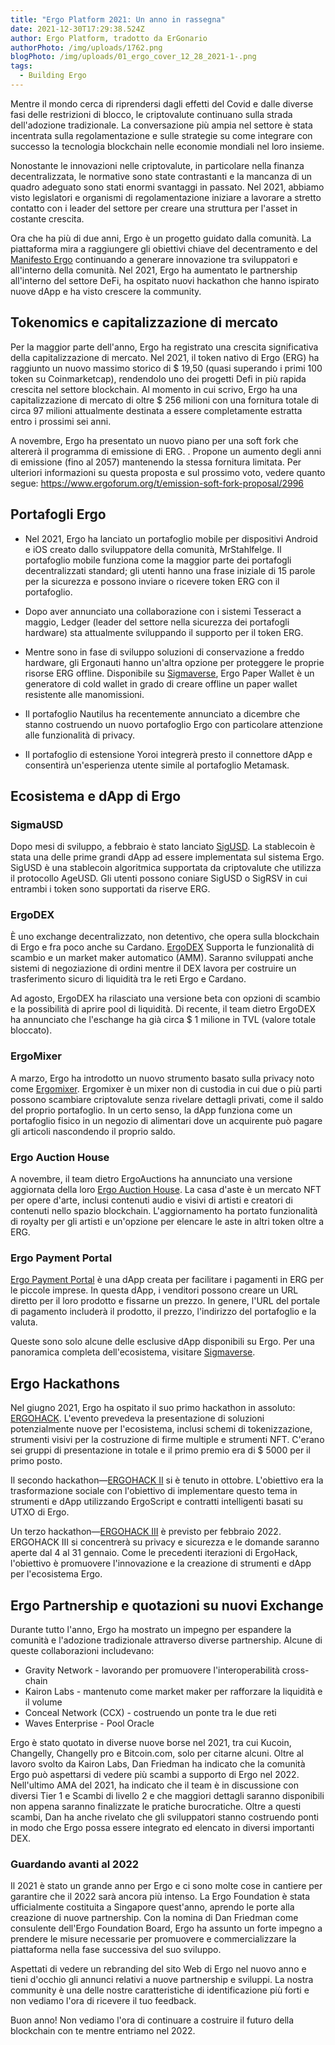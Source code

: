 ```yaml
---
title: "Ergo Platform 2021: Un anno in rassegna"
date: 2021-12-30T17:29:38.524Z
author: Ergo Platform, tradotto da ErGonario
authorPhoto: /img/uploads/1762.png
blogPhoto: /img/uploads/01_ergo_cover_12_28_2021-1-.png
tags:
  - Building Ergo
---
```

<!--StartFragment-->

Mentre il mondo cerca di riprendersi dagli effetti del Covid e dalle diverse fasi delle restrizioni di blocco, le criptovalute continuano sulla strada dell'adozione tradizionale. La conversazione più ampia nel settore è stata incentrata sulla regolamentazione e sulle strategie su come integrare con successo la tecnologia blockchain nelle economie mondiali nel loro insieme.

Nonostante le innovazioni nelle criptovalute, in particolare nella finanza decentralizzata, le normative sono state contrastanti e la mancanza di un quadro adeguato sono stati enormi svantaggi in passato. Nel 2021, abbiamo visto legislatori e organismi di regolamentazione iniziare a lavorare a stretto contatto con i leader del settore per creare una struttura per l'asset in costante crescita.

Ora che ha più di due anni, Ergo è un progetto guidato dalla comunità. La piattaforma mira a raggiungere gli obiettivi chiave del decentramento e del [Manifesto Ergo](https://ergoplatform.org/it/blog/2021-11-10-the-ergo-manifesto/) continuando a generare innovazione tra sviluppatori e all'interno della comunità. Nel 2021, Ergo ha aumentato le partnership all'interno del settore DeFi, ha ospitato nuovi hackathon che hanno ispirato nuove dApp e ha visto crescere la community.

## Tokenomics e capitalizzazione di mercato

Per la maggior parte dell'anno, Ergo ha registrato una crescita significativa della capitalizzazione di mercato. Nel 2021, il token nativo di Ergo (ERG) ha raggiunto un nuovo massimo storico di $ 19,50 (quasi superando i primi 100 token su Coinmarketcap), rendendolo uno dei progetti Defi in più rapida crescita nel settore blockchain. Al momento in cui scrivo, Ergo ha una capitalizzazione di mercato di oltre $ 256 milioni con una fornitura totale di circa 97 milioni attualmente destinata a essere completamente estratta entro i prossimi sei anni.

A novembre, Ergo ha presentato un nuovo piano per una soft fork che altererà il programma di emissione di ERG. . Propone un aumento degli anni di emissione (fino al 2057) mantenendo la stessa fornitura limitata. Per ulteriori informazioni su questa proposta e sul prossimo voto, vedere quanto segue: <https://www.ergoforum.org/t/emission-soft-fork-proposal/2996>

## Portafogli Ergo 


* Nel 2021, Ergo ha lanciato un portafoglio mobile per dispositivi Android e iOS creato dallo sviluppatore della comunità, MrStahlfelge. Il portafoglio mobile funziona come la maggior parte dei portafogli decentralizzati standard; gli utenti hanno una frase iniziale di 15 parole per la sicurezza e possono inviare o ricevere token ERG con il portafoglio.



* Dopo aver annunciato una collaborazione con i sistemi Tesseract a maggio, Ledger (leader del settore nella sicurezza dei portafogli hardware) sta attualmente sviluppando il supporto per il token ERG.



* Mentre sono in fase di sviluppo soluzioni di conservazione a freddo hardware, gli Ergonauti hanno un'altra opzione per proteggere le proprie risorse ERG offline. Disponibile su [Sigmaverse](https://bit.ly/3kRCqpo), Ergo Paper Wallet è un generatore di cold wallet in grado di creare offline un paper wallet resistente alle manomissioni.



* Il portafoglio Nautilus ha recentemente annunciato a dicembre che stanno costruendo un nuovo portafoglio Ergo con particolare attenzione alle funzionalità di privacy.



* Il portafoglio di estensione Yoroi integrerà presto il connettore dApp e consentirà un'esperienza utente simile al portafoglio Metamask.


## Ecosistema e dApp di Ergo

### SigmaUSD

Dopo mesi di sviluppo, a febbraio è stato lanciato [SigUSD](https://bit.ly/3nFRKHx). La stablecoin è stata una delle prime grandi dApp ad essere implementata sul sistema Ergo. SigUSD è una stablecoin algoritmica supportata da criptovalute che utilizza il protocollo AgeUSD. Gli utenti possono coniare SigUSD o SigRSV in cui entrambi i token sono supportati da riserve ERG.

### ErgoDEX

È uno exchange decentralizzato, non detentivo, che opera sulla blockchain di Ergo e fra poco anche su Cardano. [ErgoDEX](https://bit.ly/3oPGwzt) Supporta le funzionalità di scambio e un market maker automatico (AMM). Saranno sviluppati anche sistemi di negoziazione di ordini mentre il DEX lavora per costruire un trasferimento sicuro di liquidità tra le reti Ergo e Cardano.

Ad agosto, ErgoDEX ha rilasciato una versione beta con opzioni di scambio e la possibilità di aprire pool di liquidità. Di recente, il team dietro ErgoDEX ha annunciato che l'eschange ha già circa $ 1 milione in TVL (valore totale bloccato).

### ErgoMixer

A marzo, Ergo ha introdotto un nuovo strumento basato sulla privacy noto come [Ergomixer](https://github.com/ergoMixer/ergoMixBack). Ergomixer è un mixer non di custodia in cui due o più parti possono scambiare criptovalute senza rivelare dettagli privati, come il saldo del proprio portafoglio. In un certo senso, la dApp funziona come un portafoglio fisico in un negozio di alimentari dove un acquirente può pagare gli articoli nascondendo il proprio saldo.

### Ergo Auction House

A novembre, il team dietro ErgoAuctions ha annunciato una versione aggiornata della loro [Ergo Auction House](https://bit.ly/3DHCorr). La casa d'aste è un mercato NFT per opere d'arte, inclusi contenuti audio e visivi di artisti e creatori di contenuti nello spazio blockchain. L'aggiornamento ha portato funzionalità di royalty per gli artisti e un'opzione per elencare le aste in altri token oltre a ERG.

### Ergo Payment Portal

[Ergo Payment Portal](https://paymentportal.ergo.ga/about.html) è una dApp creata per facilitare i pagamenti in ERG per le piccole imprese. In questa dApp, i venditori possono creare un URL diretto per il loro prodotto e fissarne un prezzo. In genere, l'URL del portale di pagamento includerà il prodotto, il prezzo, l'indirizzo del portafoglio e la valuta.


Queste sono solo alcune delle esclusive dApp disponibili su Ergo. Per una panoramica completa dell'ecosistema, visitare [Sigmaverse](https://bit.ly/3kRCqpo).


## Ergo Hackathons

Nel giugno 2021, Ergo ha ospitato il suo primo hackathon in assoluto: [ERGOHACK](https://ergoplatform.org/en/blog/2021-06-04-ergo-community-launches-its-first-hackathon-ergohack/). L'evento prevedeva la presentazione di soluzioni potenzialmente nuove per l'ecosistema, inclusi schemi di tokenizzazione, strumenti visivi per la costruzione di firme multiple e strumenti NFT. C'erano sei gruppi di presentazione in totale e il primo premio era di $ 5000 per il primo posto.

Il secondo hackathon—[ERGOHACK II](https://ergoplatform.org/en/blog/2021-10-15-ergohack-ii-wrap-up/) si è tenuto in ottobre. L'obiettivo era la trasformazione sociale con l'obiettivo di implementare questo tema in strumenti e dApp utilizzando ErgoScript e contratti intelligenti basati su UTXO di Ergo.

Un terzo hackathon—[ERGOHACK III](https://ergoplatform.org/en/blog/2021-12-21-ergohack-iii-privacy-security/) è previsto per febbraio 2022. ERGOHACK III si concentrerà su privacy e sicurezza e le domande saranno aperte dal 4 al 31 gennaio. Come le precedenti iterazioni di ErgoHack, l'obiettivo è promuovere l'innovazione e la creazione di strumenti e dApp per l'ecosistema Ergo.

## Ergo Partnership e quotazioni su nuovi Exchange

Durante tutto l'anno, Ergo ha mostrato un impegno per espandere la comunità e l'adozione tradizionale attraverso diverse partnership. Alcune di queste collaborazioni includevano:

* Gravity Network - lavorando per promuovere l'interoperabilità cross-chain
* Kairon Labs - mantenuto come market maker per rafforzare la liquidità e il volume
* Conceal Network (CCX) - costruendo un ponte tra le due reti
* Waves Enterprise - Pool Oracle

Ergo è stato quotato in diverse nuove borse nel 2021, tra cui Kucoin, Changelly, Changelly pro e Bitcoin.com, solo per citarne alcuni. Oltre al lavoro svolto da Kairon Labs, Dan Friedman ha indicato che la comunità Ergo può aspettarsi di vedere più scambi a supporto di Ergo nel 2022. Nell'ultimo AMA del 2021, ha indicato che il team è in discussione con diversi Tier 1 e Scambi di livello 2 e che maggiori dettagli saranno disponibili non appena saranno finalizzate le pratiche burocratiche. Oltre a questi scambi, Dan ha anche rivelato che gli sviluppatori stanno costruendo ponti in modo che Ergo possa essere integrato ed elencato in diversi importanti DEX.


### Guardando avanti al 2022

Il 2021 è stato un grande anno per Ergo e ci sono molte cose in cantiere per garantire che il 2022 sarà ancora più intenso. La Ergo Foundation è stata ufficialmente costituita a Singapore quest'anno, aprendo le porte alla creazione di nuove partnership. Con la nomina di Dan Friedman come consulente dell'Ergo Foundation Board, Ergo ha assunto un forte impegno a prendere le misure necessarie per promuovere e commercializzare la piattaforma nella fase successiva del suo sviluppo.

Aspettati di vedere un rebranding del sito Web di Ergo nel nuovo anno e tieni d'occhio gli annunci relativi a nuove partnership e sviluppi. La nostra community è una delle nostre caratteristiche di identificazione più forti e non vediamo l'ora di ricevere il tuo feedback.

Buon anno! Non vediamo l'ora di continuare a costruire il futuro della blockchain con te mentre entriamo nel 2022.


<!--EndFragment-->